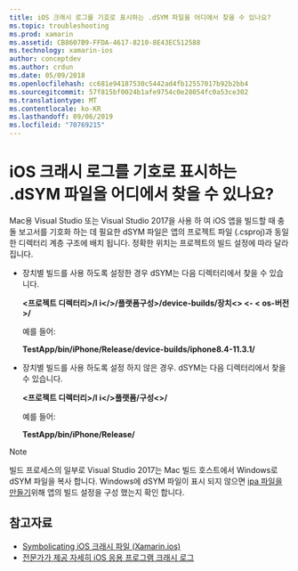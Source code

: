 ```yaml
---
title: iOS 크래시 로그를 기호로 표시하는 .dSYM 파일을 어디에서 찾을 수 있나요?
ms.topic: troubleshooting
ms.prod: xamarin
ms.assetid: CB8607B9-FFDA-4617-8210-8E43EC512588
ms.technology: xamarin-ios
author: conceptdev
ms.author: crdun
ms.date: 05/09/2018
ms.openlocfilehash: cc681e94187530c5442ad4fb12557017b92b2bb4
ms.sourcegitcommit: 57f815bf0024b1afe9754c0e28054fc0a53ce302
ms.translationtype: MT
ms.contentlocale: ko-KR
ms.lasthandoff: 09/06/2019
ms.locfileid: "70769215"
---
```

# <a name="where-can-i-find-the-dsym-file-to-symbolicate-ios-crash-logs"></a>iOS 크래시 로그를 기호로 표시하는 .dSYM 파일을 어디에서 찾을 수 있나요?

Mac용 Visual Studio 또는 Visual Studio 2017을 사용 하 여 iOS 앱을 빌드할 때 충돌 보고서를 기호화 하는 데 필요한 dSYM 파일은 앱의 프로젝트 파일 (.csproj)과 동일한 디렉터리 계층 구조에 배치 됩니다. 정확한 위치는 프로젝트의 빌드 설정에 따라 달라 집니다.

- 장치별 빌드를 사용 하도록 설정한 경우 dSYM는 다음 디렉터리에서 찾을 수 있습니다.

    **&lt;프로젝트 디렉터리&gt;/l i&lt;/&gt;/플랫폼구성&gt;/device-builds/장치&lt;&gt; &lt;- &lt; os-버전&gt;/**

    예를 들어:
  
    **TestApp/bin/iPhone/Release/device-builds/iphone8.4-11.3.1/**

- 장치별 빌드를 사용 하도록 설정 하지 않은 경우. dSYM는 다음 디렉터리에서 찾을 수 있습니다.

    **&lt;프로젝트 디렉터리&gt;/l i&lt;/&gt;플랫폼/구성&lt;&gt;/**

    예를 들어:

    **TestApp/bin/iPhone/Release/**

> [!NOTE]
> 빌드 프로세스의 일부로 Visual Studio 2017는 Mac 빌드 호스트에서 Windows로 dSYM 파일을 복사 합니다. Windows에 dSYM 파일이 표시 되지 않으면 [ipa 파일을 만들기](~/ios/deploy-test/app-distribution/ipa-support.md)위해 앱의 빌드 설정을 구성 했는지 확인 합니다.

## <a name="see-also"></a>참고자료

- [Symbolicating iOS 크래시 파일 (Xamarin.ios)](https://www.jmillerdev.net/symbolicating-ios-crash-files-xamarin-ios/)
- [전문가가 제공 자세히 iOS 응용 프로그램 크래시 로그](https://www.raywenderlich.com/23704/demystifying-ios-application-crash-logs)
